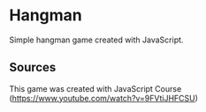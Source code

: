 # Hangman
Simple hangman game created with JavaScript.
## Sources
This game was created with JavaScript Course (https://www.youtube.com/watch?v=9FVtiJHFCSU)
